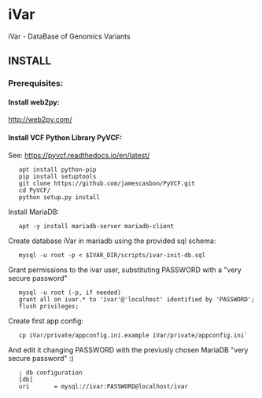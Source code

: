 # iVar
iVar - DataBase of Genomics Variants

## INSTALL ##

### Prerequisites: ###

#### Install web2py: ####
   http://web2py.com/

#### Install VCF Python Library PyVCF: ####
   See: https://pyvcf.readthedocs.io/en/latest/
```
   apt install python-pip
   pip install setuptools
   git clone https://github.com/jamescasbon/PyVCF.git
   cd PyVCF/
   python setup.py install
```

Install MariaDB:
```
   apt -y install mariadb-server mariadb-client
```
Create database iVar in mariadb using the provided sql schema:
```
   mysql -u root -p < $IVAR_DIR/scripts/ivar-init-db.sql
```

Grant permissions to the ivar user, substituting PASSWORD with a
"very secure password"
```
   mysql -u root (-p, if needed)
   grant all on ivar.* to 'ivar'@'localhost' identified by 'PASSWORD';
   flush privileges;
```

Create first app config:
```
   cp iVar/private/appconfig.ini.example iVar/private/appconfig.ini`
```
And edit it changing PASSWORD with the previusly chosen MariaDB "very secure password"  :)
```
   ; db configuration
   [db]
   uri       = mysql://ivar:PASSWORD@localhost/ivar
```
